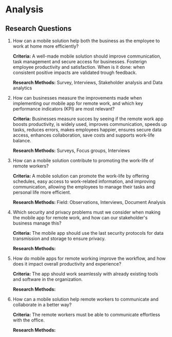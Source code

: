 # Analysis

## Research Questions

1.  How can a mobile solution help both the business as the employee to work at home more efficiently?

    **Criteria:** A well-made mobile solution should improve communication, task management and secure access for businesses. Fosterign employee productivity and satisfaction. When is it done: when consistent positive impacts are validated trough feedback.

    **Research Methods:**
    Survey, Interviews, Stakeholder analysis and Data analytics

2.  How can businesses measure the improvements made when implementing our mobile app for remote work, and which key performance indicators (KPI) are most relevant?

    **Criteria:** Businesses measure succes by seeing if the remote work app boosts productivity, is widely used, improves communication, speeds up tasks, reduces errors, makes employees happier, ensures secure data access, enhances collaboration, save costs and supports work-life balance.

    **Research Methods:** Surveys, Focus groups, Interviews

3.  How can a mobile solution contribute to promoting the work-life of remote workers?

    **Criteria:** A mobile solution can promote the work-life by offering schedules, easy access to work-related information, and improving communication, allowing the employees to manage their tasks and personal life more efficient.

    **Research Methods:** Field: Observations, Interviews, Document Analysis

4.  Which security and privacy problems must we consider when making the mobile app for remote work, and how can our stakeholder's business manage this?

    **Criteria:** The mobile app should use the last security protocols for data transmission and storage to ensure privacy.

    **Research Methods:**

5.  How do mobile apps for remote working improve the workflow, and how does it impact overall productivity and experience?

    **Criteria:** The app should work seamlessly with already existing tools and software in the organization.

    **Research Methods:**

6.  How can a mobile solution help remote workers to communicate and collaborate in a better way?

    **Criteria:** The remote workers must be able to communicate effortless with the office.

    **Research Methods:**
